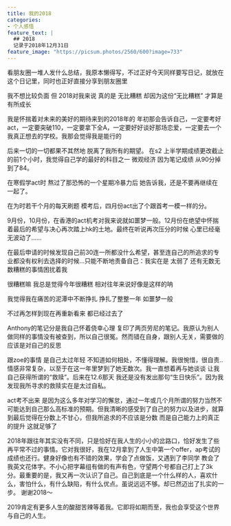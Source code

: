 ```yaml
---
title: 我的2018
categories:
- 个人感悟
feature_text: |
  ## 2018
  记录于2018年12月31日
feature_image: "https://picsum.photos/2560/600?image=733"
---
```


看朋友圈一堆人发什么总结，我原本懒得写，不过正好今天同样要写日记，就放在这个日记里，同时也正好直接分享到朋友圈里

我不想比较负面
但
2018对我来说 真的是 无比糟糕
却因为这份“无比糟糕” 才算是有所成长

我是怀揣着对未来的美好的期待来到的2018年的
年初那会告诉自己，一定要考好act，一定要突破110，一定要拿下全A，一定要好好谈好那场恋爱，一定要去一个我真正想去的学校。我那会觉得我是能行的

后来一切的一切都果不其然地 脱离了我所有的期望。
在s2 上半学期成绩更改截止的前1个小时，我觉得自己学的最好的科目之一 微观经济 因为笔记成绩 从90分掉到了84。

在寒假学act时 熬过了那恐怖的一个星期冷暴力后 她告诉我，还是不要再继续在一起了。

在为时若干个月的每天刷题 模考后，四月份act出了个跟首考一模一样的分。

9月份，10月份，在香港的act机考对我来说就如噩梦一般。12月份在绝望中怀揣着最后的希望与决心再次踏上hk的土地。最终在听说再次压分的时候 心里已经毫无波动了……

在最后申请的时候发现自己前30连一所都没什么希望，甚至连自己的所追求的专业都没有权利去选择的时候...只能不断地责备自己：我实在是 太弱了
还有无数无数糟糕的事情困扰着我

很糟糕嘛
我总是觉得今年很糟糕 相对往年来说好像是这样的呐

我觉得我在痛苦的泥潭中不断挣扎 挣扎了整整一年 如噩梦一般

不过再怎样到现在再重新看来 都已经过去了

Anthony的笔记分是我自己怀着侥幸心理 复印了两页劳尼的笔记。我原认为别人做同样的事情没有被查到，所以自己很冤。然而错在自身，跟别人无关，需要做的应该是对自己的反思

跟zoe的事情 是自己太过年轻 不知道如何相处，不懂得理解。我很惋惜，很自责..情感非常复杂，以至于在这一年里梦到了她无数次。我一直想着再与她谈谈 让我自己获得所谓的“救赎”。后来在12.6那天 我还是没有发出那句“生日快乐”。因为我发现我所寻求的救赎实在是太过自私。

act考不出来 是因为这么多年对学习的懈怠，通过一年或几个月所谓的努力当然不可能达到自己那么高标准的预期。但我清晰的感受到了自己的努力以及进步，就算到最后觉得在分数上不甘心，但我所追求的不应该是分数 而是自己能力上的真正的提升 这就足够了

2018年跟往年其实没有不同，只是恰好在我人生的小小的岔路口，恰好发生了些再平常不过的事情。它对我很好，我在12月拿到了人生中第一个offer，ap考试的成绩也还行。健身好像也有不错的效果，学会了点做饭，又遇到了李同学 教会了我英文花体字。不小心把字幕组有做的有声有色，守望两个号都自己打上了3k分。最重要的是，我又再一次认识了自己。自己到底是一个什么样的人，喜欢什么，害怕什么，有什么缺陷，有什么优点。虽说远远不够。却已然迈出了扎实的一步。
谢谢2018～

2019肯定有更多人生的酸甜苦辣等着我。它即将如期而至，我也会享受这个世界与自己的人生。